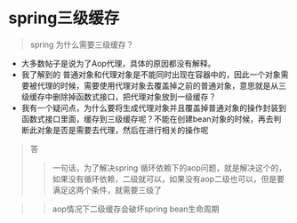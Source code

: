# spring三级缓存

> spring 为什么需要三级缓存？ 
- 大多数帖子是说为了Aop代理，具体的原因都没有解释。
- 我了解到的 普通对象和代理对象是不能同时出现在容器中的，因此一个对象需要被代理的时候，需要使用代理对象去覆盖掉之前的普通对象，意思就是从三级缓存中删除掉函数式接口，把代理对象放到一级缓存？
- 我有一个疑问点，为什么要将生成代理对象并且覆盖掉普通对象的操作封装到函数式接口里面，缓存到三级缓存呢？不能在创建bean对象的时候，再去判断此对象是否是需要去代理，然后在进行相关的操作呢

> 答
>>一句话，为了解决spring 循环依赖下的aop问题，就是解决这个的，如果没有循环依赖，二级就可以，如果没有aop二级也可以，但是要满足这两个条件，就需要三级了

>>aop情况下二级缓存会破坏spring bean生命周期

